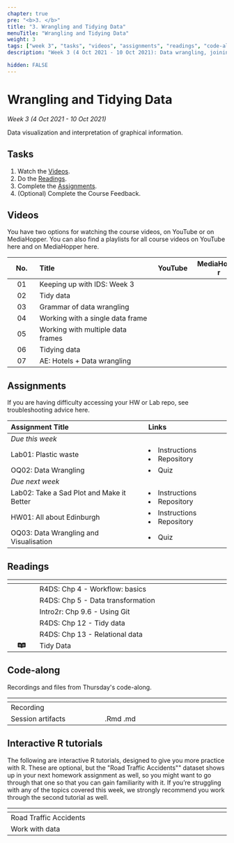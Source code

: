 ```yaml
---
chapter: true
pre: "<b>3. </b>"
title: "3. Wrangling and Tidying Data"
menuTitle: "Wrangling and Tidying Data"
weight: 3
tags: ["week 3", "tasks", "videos", "assignments", "readings", "code-along", "tutorials"] 
description: "Week 3 (4 Oct 2021 - 10 Oct 2021): Data wrangling, joining, and tidying."

hidden: FALSE
---
```


# Wrangling and Tidying Data

_Week 3 (4 Oct 2021 - 10 Oct 2021)_

Data visualization and interpretation of graphical information.

## Tasks

<ol>
  <li>Watch the <a href="#videos">Videos</a>.</li>
  <li>Do the <a href="#readings">Readings</a>.</li>
  <li>Complete the <a href="#assignments">Assignments</a>.</li>
  <li>(Optional) Complete the <a id="feedbackW3">Course Feedback</a>.</li>
</ol>

## Videos

<p style="text-align: left">You have two options for watching the course videos, on YouTube or on MediaHopper. You can also find a playlists for all course videos on YouTube <a id="playlistyt">here</a> and on MediaHopper <a id="playlistmh">here</a>.

| <div style="width:50px;text-align:center">No.</div> | <div style="width:250px;text-align:left">Title</div> | <div style="width:80px;text-align:center">YouTube</div> | <div style="width:100px;text-align:center">MediaHopper</div> |  <div style="width:80px;text-align:center">Slides</div> | <div style="width:170px;text-align:center">Additional Links</div> | 
|:---:|:---------------------|:-------:|:-----------:|:--------:|:------|
| 01  | Keeping up with IDS: Week 3 | <a id="W3L1YT"><span style="color: red;"><i class="fa fa-youtube-play" aria-hidden="true" /></span></a> | <a id="W3L1MH"><span style="color: #0A1E3F;"><i class="fa fa-file-video-o" aria-hidden="true"/></span></a> | <a id="W3L1S"><span style="color: #4b5357;"><i class="fa fa-desktop" aria-hidden="true"/></span></a> | - |
| 02  | 	Tidy data     | <a id="W3L2YT"><span style="color: red;"><i class="fa fa-youtube-play" aria-hidden="true" /></span></a> | <a id="W3L2MH"><span style="color: #0A1E3F;"><i class="fa fa-file-video-o" aria-hidden="true"/></span></a> | <a id="W3L2S"><span style="color: #4b5357;"><i class="fa fa-desktop" aria-hidden="true"/></span></a>  | - |
| 03  | Grammar of data wrangling    | <a id="W3L3YT"><span style="color: red;"><i class="fa fa-youtube-play" aria-hidden="true" /></span></a> | <a id="W3L3MH"><span style="color: #0A1E3F;"><i class="fa fa-file-video-o" aria-hidden="true"/></span></a> | <a id="W3L3S"><span style="color: #4b5357;"><i class="fa fa-desktop" aria-hidden="true"/></span></a> | - |
| 04  | Working with a single data frame   | <a id="W3L4YT"><span style="color: red;"><i class="fa fa-youtube-play" aria-hidden="true" /></span></a> | <a id="W3L4MH"><span style="color: #0A1E3F;"><i class="fa fa-file-video-o" aria-hidden="true"/></span></a> | <a id="W3L4S"><span style="color: #4b5357;"><i class="fa fa-desktop" aria-hidden="true"/></span></a> | <li><a id="AE4">AE4. Repository</a></li> |
| 05  | Working with multiple data frames     | <a id="W3L5YT"><span style="color: red;"><i class="fa fa-youtube-play" aria-hidden="true" /></span></a> | <a id="W3L5MH"><span style="color: #0A1E3F;"><i class="fa fa-file-video-o" aria-hidden="true"/></span></a> | <a id="W3L5S"><span style="color: #4b5357;"><i class="fa fa-desktop" aria-hidden="true"/></span></a> | - |
| 06  | Tidying data | <a id="W3L6YT"><span style="color: red;"><i class="fa fa-youtube-play" aria-hidden="true" /></span></a> | <a id="W3L6MH"><span style="color: #0A1E3F;"><i class="fa fa-file-video-o" aria-hidden="true"/></span></a> | <a id="W3L6S"><span style="color: #4b5357;"><i class="fa fa-desktop" aria-hidden="true"/></span></a> | - |
| 07  | AE: Hotels + Data wrangling | <a id="W3L7YT"><span style="color: red;"><i class="fa fa-youtube-play" aria-hidden="true" /></span></a> | <a id="W3L7MH"><span style="color: #0A1E3F;"><i class="fa fa-file-video-o" aria-hidden="true"/></span></a> | - | <li><a id="AE4">AE4. Repository</a></li> |

## Assignments

<p style="text-align: left">If you are having difficulty accessing your HW or Lab repo, see troubleshooting advice <a id="troubleshoot">here</a>.</p>

| <div style="width:300px;text-align:left">Assignment Title</div> | <div style="width:170px;text-align:left">Links</div> | <div style="width:180px;text-align:left">Due</div> |
|:---|:---|:---|
| *Due this week* | | | 
| Lab01: Plastic waste | <li><a id="LAB1I">Instructions</a></li> <li><a id="LAB1R">Repository</a></li> | Thurs, 07 Oct, 16:00 UK (Delayed) |
| OQ02: Data Wrangling | <li><a id="OQ2">Quiz</a></li> | Sun, 10 Oct, 23:59 UK |
| *Due next week* | | | 
| Lab02: Take a Sad Plot and Make it Better | <li><a id="LAB2I">Instructions</a></li> <li><a id="LAB2R">Repository</a></li> | Tue, 12 Oct, 16:00 UK  |
| HW01: All about Edinburgh | <li><a id="HW1I">Instructions</a></li><li><a id="HW1R">Repository</a></li> | Thur, 14 Oct, 16:00 UK | 
| OQ03: Data Wrangling and Visualisation | <li><a id="OQ3">Quiz</a></li> | Sun, 17 Oct, 23:59 UK |

## Readings

| <div style="width:50px"></div>  | <div style="width:420px"></div>  |  <div style="width:200px"></div> |
|:---:|:---|:---:|
| <i class="fa fa-book" aria-hidden="true"></i> | R4DS: <a id="R4DS4">Chp 4 - Workflow: basics</a> | **Required** |
| <i class="fa fa-book" aria-hidden="true"></i> | R4DS: <a id="R4DS5">Chp 5 - Data transformation</a> | **Required** |
| <i class="fa fa-book" aria-hidden="true"></i> | Intro2r: <a id="intro2rgit">Chp 9.6 - Using Git</a> | Recommended |
| <i class="fa fa-book" aria-hidden="true"></i> | R4DS: <a id="R4DS12">Chp 12 - Tidy data</a> | Optional |
| <i class="fa fa-book" aria-hidden="true"></i> | R4DS: <a id="R4DS13">Chp 13 - Relational data</a> | Optional |
| <svg aria-hidden="true" role="img" viewBox="0 0 576 512" style="height:1em;width:1.12em;vertical-align:-0.125em;margin-left:auto;margin-right:auto;font-size:inherit;fill:currentColor;overflow:visible;position:relative;"><path d="M528.3 46.5H388.5c-48.1 0-89.9 33.3-100.4 80.3-10.6-47-52.3-80.3-100.4-80.3H48c-26.5 0-48 21.5-48 48v245.8c0 26.5 21.5 48 48 48h89.7c102.2 0 132.7 24.4 147.3 75 .7 2.8 5.2 2.8 6 0 14.7-50.6 45.2-75 147.3-75H528c26.5 0 48-21.5 48-48V94.6c0-26.4-21.3-47.9-47.7-48.1zM242 311.9c0 1.9-1.5 3.5-3.5 3.5H78.2c-1.9 0-3.5-1.5-3.5-3.5V289c0-1.9 1.5-3.5 3.5-3.5h160.4c1.9 0 3.5 1.5 3.5 3.5v22.9zm0-60.9c0 1.9-1.5 3.5-3.5 3.5H78.2c-1.9 0-3.5-1.5-3.5-3.5v-22.9c0-1.9 1.5-3.5 3.5-3.5h160.4c1.9 0 3.5 1.5 3.5 3.5V251zm0-60.9c0 1.9-1.5 3.5-3.5 3.5H78.2c-1.9 0-3.5-1.5-3.5-3.5v-22.9c0-1.9 1.5-3.5 3.5-3.5h160.4c1.9 0 3.5 1.5 3.5 3.5v22.9zm259.3 121.7c0 1.9-1.5 3.5-3.5 3.5H337.5c-1.9 0-3.5-1.5-3.5-3.5v-22.9c0-1.9 1.5-3.5 3.5-3.5h160.4c1.9 0 3.5 1.5 3.5 3.5v22.9zm0-60.9c0 1.9-1.5 3.5-3.5 3.5H337.5c-1.9 0-3.5-1.5-3.5-3.5V228c0-1.9 1.5-3.5 3.5-3.5h160.4c1.9 0 3.5 1.5 3.5 3.5v22.9zm0-60.9c0 1.9-1.5 3.5-3.5 3.5H337.5c-1.9 0-3.5-1.5-3.5-3.5v-22.8c0-1.9 1.5-3.5 3.5-3.5h160.4c1.9 0 3.5 1.5 3.5 3.5V190z"/></svg> | <a id="tidydata">Tidy Data</a> | Optional |

## Code-along

<p style="text-align: left"> Recordings and files from Thursday's code-along.</p>

| <div style="width:200px"></div>  | <div style="width:480px"></div>  |
|:---|:---|
| Recording | <a id="CA3YT"><span style="color: red;"><i class="fa fa-youtube-play" aria-hidden="true"> </i></span></a> <a id="CA3MH"><span style="color: #0A1E3F;"><i class="fa fa-file-video-o" aria-hidden="true"></i></span></a> 
| Session artifacts | <a id="CA3Rmd">.Rmd</a> <a id="CA3Md">.md</a>|

## Interactive R tutorials

<p style="text-align: left"> The following are interactive R tutorials, designed to give you more practice with R. These are optional, but the "Road Traffic Accidents"" dataset shows up in your next homework assignment as well, so you might want to go through that one so that you can gain familiarity with it. If you’re struggling with any of the topics covered this week, we strongly recommend you work through the second tutorial as well.</p>

|  <div style="width:480px"></div>  |  <div style="width:200px"></div>  |
|:---|:---|
| <a id="RT3">Road Traffic Accidents</a> | Related to HW01 |
| <a id="RT4">Work with data</a> | Extra practice |
